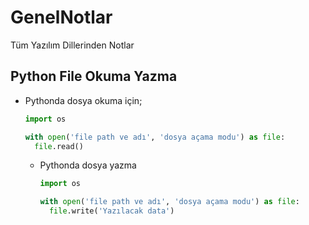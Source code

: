 # GenelNotlar
Tüm Yazılım Dillerinden Notlar

## Python File Okuma Yazma
- Pythonda dosya okuma için;
  ```py
  import os
  
  with open('file path ve adı', 'dosya açama modu') as file:
    file.read()
  ```
  - Pythonda dosya yazma
    ```py
    import os

    with open('file path ve adı', 'dosya açama modu') as file:
      file.write('Yazılacak data')
  ```
